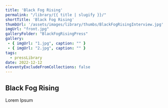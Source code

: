 ```yaml
---
title: 'Black Fog Rising'
permalink: "/library/{{ title | slugify }}/"
shortTitle: 'Black Fog Rising'
thumbUrl: '/assets/images/library/thumbs/BlackFogRisingInterview.jpg'
imgUrl: "front.jpg"
galleryFolder: "BlackFogRisingPress"
gallery:
 - { imgUrl: "1.jpg", caption: "" }
 - { imgUrl: "2.jpg", caption: "" }
tags:
  - pressLibrary
date: 2022-12-12
eleventyExcludeFromCollections: false
---
```



<h2>Black Fog Rising</h2>
<p>Lorem Ipsum</p>